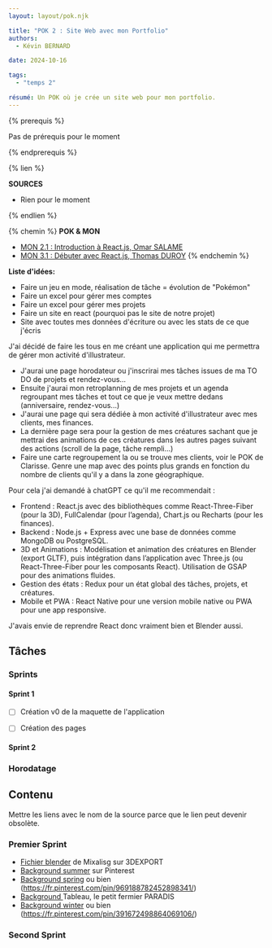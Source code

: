 ```yaml
---
layout: layout/pok.njk

title: "POK 2 : Site Web avec mon Portfolio"
authors:
  - Kévin BERNARD

date: 2024-10-16

tags:
  - "temps 2"

résumé: Un POK où je crée un site web pour mon portfolio.
---
```


{% prerequis %}

Pas de prérequis pour le moment

{% endprerequis %}

{% lien %}

<b>SOURCES</b>

- Rien pour le moment

{% endlien %}

{% chemin %}
<b> POK & MON </b>
- [MON 2.1 : Introduction à React.js, Omar SALAME](../../../../2023-2024/Omar-Salame/mon/temps-2.1/index.md)
- [MON 3.1 : Débuter avec React.js, Thomas DUROY](../../../../2022-2023/Duroy-Thomas/mon/MON_3.1/index.md)
{% endchemin %}

**Liste d'idées:**
- Faire un jeu en mode, réalisation de tâche = évolution de "Pokémon"
- Faire un excel pour gérer mes comptes
- Faire un excel pour gérer mes projets
- Faire un site en react (pourquoi pas le site de notre projet)
- Site avec toutes mes données d'écriture ou avec les stats de ce que j'écris

J'ai décidé de faire les tous en me créant une application qui me permettra de gérer mon activité d'illustrateur.

- J'aurai une page horodateur ou j'inscrirai mes tâches issues de ma TO DO de projets et rendez-vous...
- Ensuite j'aurai mon retroplanning de mes projets et un agenda regroupant mes tâches et tout ce que je veux mettre dedans (anniversaire, rendez-vous...)
- J'aurai une page qui sera dédiée à mon activité d'illustrateur avec mes clients, mes finances.
- La dernière page sera pour la gestion de mes créatures sachant que je mettrai des animations de ces créatures dans les autres pages suivant des actions (scroll de la page, tâche rempli...)
- Faire une carte regroupement la ou se trouve mes clients, voir le POK de Clarisse. Genre une map avec des points plus grands en fonction du nombre de clients qu'il y a dans la zone géographique.

Pour cela j'ai demandé à chatGPT ce qu'il me recommendait :
- Frontend : React.js avec des bibliothèques comme React-Three-Fiber (pour la 3D), FullCalendar (pour l’agenda), Chart.js ou Recharts (pour les finances).
- Backend : Node.js + Express avec une base de données comme MongoDB ou PostgreSQL.
- 3D et Animations : Modélisation et animation des créatures en Blender (export GLTF), puis intégration dans l’application avec Three.js (ou React-Three-Fiber pour les composants React). Utilisation de GSAP pour des animations fluides.
- Gestion des états : Redux pour un état global des tâches, projets, et créatures.
- Mobile et PWA : React Native pour une version mobile native ou PWA pour une app responsive.

J'avais envie de reprendre React donc vraiment bien et Blender aussi.

## Tâches

### Sprints

#### Sprint 1

- [ ] Création v0 de la maquette de l'application 
<!-- (<b>estimé : </b>, <b>réel : </b>) -->
- [ ] Création des pages

#### Sprint 2

### Horodatage

<!-- | Date | Heures passées | Indications |
| -------- | -------- |-------- |
| **Début Sprint 1** |
| Mardi 05/11  | 2H45  | Création de la mind map et de la maquette (barre de navigation + couleurs) |
| Dimanche 10/11 | 1H | Maquette : page Agenda |
| Jeudi 14/11 | 1H35 | Maquette: inspiration de House of Dreamers + table de ClipArtMag et livre de Pixabay sur Pinterest + idéation des thèmes des pages sur la mind map + Idée des 4 saisons avec le texte qui est par-dessus les paysages, à la fois beaucoup plus simple et plus joli |
| Vendredi 15/11 | 1H | Importation du modèle blender sur la page web |
| Vendredi 15/11 | 0H45 | Ajustement de la lumière |
| Total | 7H05 | -->
<!-- | **Début Sprint 2** |
| Total | 0H | -->



## Contenu

Mettre les liens avec le nom de la source parce que le lien peut devenir obsolète.

### Premier Sprint

- [Fichier blender](https://fr.3dexport.com/3dmodel-aerial-grassy-and-rocky-mountain-5-466915.htm) de Mixalisg sur 3DEXPORT
- [Background summer](https://fr.pinterest.com/pin/16255248649915602/) sur Pinterest
- [Background spring](https://www.etsy.com/fr/listing/1816504003/24-images-clipart-haute-resolution-de) ou bien (https://fr.pinterest.com/pin/969188782452898341/)
- [Background ](https://le-petit-fermier.com/products/tableau-peinture-paysage-nature?variant=50060240290118) Tableau, le petit fermier PARADIS 
- [Background winter](https://fr.freepik.com/images-ia-premium/paysage-hiver-noel_66796941.htm) ou bien (https://fr.pinterest.com/pin/391672498864069106/)


### Second Sprint